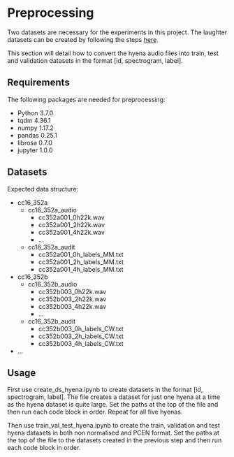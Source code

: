 # Preprocessing
Two datasets are necessary for the experiments in this project. The laughter datasets can be created by following the steps [here](https://github.com/Jack-0-0/Laughter-Detection/tree/master/preprocessing).

This section will detail how to convert the hyena audio files into train, test and validation datasets in the format [id, spectrogram, label]. 

## Requirements
The following packages are needed for preprocessing:
* Python 3.7.0
* tqdm 4.36.1
* numpy 1.17.2
* pandas 0.25.1
* librosa 0.7.0
* jupyter 1.0.0

## Datasets
Expected data structure:

* cc16_352a
  * cc16_352a_audio
    * cc352a001_0h22k.wav
    * cc352a001_2h22k.wav
    * cc352a001_4h22k.wav
    * ...
  * cc16_352a_audit
    * cc352a001_0h_labels_MM.txt
    * cc352a001_2h_labels_MM.txt
    * cc352a001_4h_labels_MM.txt
* cc16_352b
  * cc16_352b_audio
    * cc352b003_0h22k.wav
    * cc352b003_2h22k.wav
    * cc352b003_4h22k.wav
    * ...
  * cc16_352b_audit
    * cc352b003_0h_labels_CW.txt
    * cc352b003_2h_labels_CW.txt
    * cc352b003_4h_labels_CW.txt
* ...


## Usage
First use create_ds_hyena.ipynb to create datasets in the format [id, spectrogram, label]. The file creates a dataset for just one hyena at a time as the hyena dataset is quite large. Set the paths at the top of the file and then run each code block in order. Repeat for all five hyenas.

Then use train_val_test_hyena.ipynb to create the train, validation and test hyena datasets in both non normalised and PCEN format. Set the paths at the top of the file to the datasets created in the previous step and then run each code block in order.
